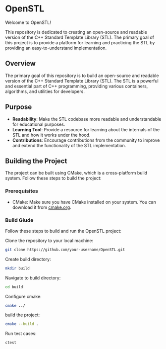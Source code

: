 # OpenSTL

Welcome to OpenSTL!

This repository is dedicated to creating an open-source and readable version of the C++ Standard Template Library (STL). The primary goal of this project is to provide a platform for learning and practicing the STL by providing an easy-to-understand implementation.

## Overview

The primary goal of this repository is to build an open-source and readable version of the C++ Standard Template Library (STL). The STL is a powerful and essential part of C++ programming, providing various containers, algorithms, and utilities for developers.

## Purpose

- **Readability**: Make the STL codebase more readable and understandable for educational purposes.
- **Learning Tool**: Provide a resource for learning about the internals of the STL and how it works under the hood.
- **Contributions**: Encourage contributions from the community to improve and extend the functionality of the STL implementation.

## Building the Project

The project can be built using CMake, which is a cross-platform build system. Follow these steps to build the project:

### Prerequisites

- CMake: Make sure you have CMake installed on your system. You can download it from [cmake.org](https://cmake.org/download/).

### Build Giude

Follow these steps to build and run the OpenSTL project:

Clone the repository to your local machine:

```bash
git clone https://github.com/your-username/OpenSTL.git
```

Create build directory:

```bash
mkdir build
```

Navigate to build directory:
```bash
cd build
```

Configure cmake:
```bash
cmake ../
```

build the project:
```bash
cmake --build .
```

Run test cases:
```bash
ctest
```

